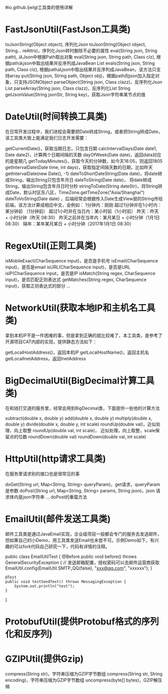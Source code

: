 #io.github.ljwlgl工具类的使用详解
# FastJsonUtil(FastJson工具类)
toJsonString(Object object), 序列化Json
toJsonString(Object object, String... reAttrs)，序列化Json转时删除不必要的属性
eval(String json, String path), 从Json中根据Path取出对象
eval(String json, String path, Class clz), 根据path从json中取出结果并反序列成JavaBean
List evals(String json, String path, Class clz), 根据path从json中取出结果并反序列成JavaBean，该方法只支持array
put(String json, String path, Object obj)，根据path向json加入指定对象，只支持JSONObject
parseObject(String json, Class clazz)，反序列化Json
List parseArray(String json, Class clazz)，反序列化List
String getJsonValue(String jsonStr, String key)，获取Json字符串某节点的值
# DateUtil(时间转换工具类)
在日常开发过程中，我们进程会需要把Date转成String，或者把String转成Date，该工具类大致上能满足我们日志开发需要：

getCurrentDate()，获取当期日志，只包含日期
calcIntervalDays(Date date1, Date date2)，计算两个日期间隔的天数
dayOfWeek(Date date)，返回data对应的是星期几
getTodayMinutes()，获取今天的分钟数，如今天18:05，则返回1805
getIntervalDate(Date time, int days)，获取指定间隔天数的日期，比如昨天 getIntervalDate(new Date(), -1)
dateToShortDateString(Date date)，将date转成String，输出String只包含年月日
dateToString(Date date)， 将date转成String，输出String包含年月日时分秒
stringToDate(String dateStr)，将String转成Date，默认时区东八区，TimeZone.getTimeZone("Asia/Shanghai")
dateToVoString(Date date) ，后端经常会根据传入Date生成View层的String传给前端，该方法计算成相应中文，会例如：
1分钟内：刚刚
超过1分钟并在1小时内：某分钟前 （1分钟前）
超过1小时并在当日内：某小时前（1小时前）
昨天：昨天 + 小时分钟（昨天 08:30）
昨天之前并在当年内：某月某日 + 小时分钟（1月1日 08:30）
隔年：某年某月某日 + 小时分钟（2017年1月1日 08:30）
# RegexUtil(正则工具类)
isMobileExact(CharSequence input)，是否是手机号
isEmail(CharSequence input)，是否是email
isURL(CharSequence input)，是否是URL
isIP(CharSequence input，是否是IP
isMatch(String regex, CharSequence input)，是否匹配正则表达式
getMatches(String regex, CharSequence input)，获取正则表达式的部分
...
# NetworkUtil(获取本地IP和主机名工具类)
拿到本机IP不是一件困难的事，但是拿到正确的就比较难了，本工具类，是参考了开源项目CAT内部的实现，提供静态方法如下：

getLocalHostAddress()，返回本机IP
getLocalHostName()，返回主机名
getLocalInetAddress，返回InetAddress
# BigDecimalUtil(BigDecimal计算工具类)
在和钱打交道的服务里，经常会用到BigDecimal类，下面提供一些他的计算方法

subtract(double x, double y)
add(double x, double y)
multiply(double x, double y)
divide(double x, double y, int scale)
roundUp(double val)，近似处理，向上取整
roundUp(double val, int scale)， 近似处理，向上取整，scale保留点的位数
roundDown(double val)
roundDown(double val, int scale)
# HttpUtil(http请求工具类)
在服务里请求别的接口也是很常见的事

doGet(String url, Map<String, String> queryParam)，get请求，queryParam是参数
doPost(String url, Map<String, String> params, String json)，json 请求体内是json字符串
... doPost的重载方法
# EmailUtil(邮件发送工具类)
邮件工具类是通过JavaEmail实现，企业级项目一般都会专门的服务去发送邮件，但如果自己的小Demo，用工具类发送Email也未尝不可。示例Demo如下，有兴趣的可以fork代码自己研究一下，代码有详情的注释。

public class EmailUtilTest {
    @Before
    public void before() throws GeneralSecurityException {
        // 发送邮箱配置，授权密码可以去邮件运营商获取
        EmailUtil.config(EmailUtil.SMTP_QQ(false), "xxx@qq.com", "xxxxxx");
    }

    @Test
    public void testSendText() throws MessagingException {
        System.out.println("test");
    }

}
# ProtobufUtil(提供Protobuf格式的序列化和反序列)
# GZIPUtil(提供Gzip)
compress(String str)，字符串压缩为GZIP字节数组
compress(String str, String encoding)，字符串压缩为GZIP字节数组
uncompress(byte[] bytes)，GZIP解压缩